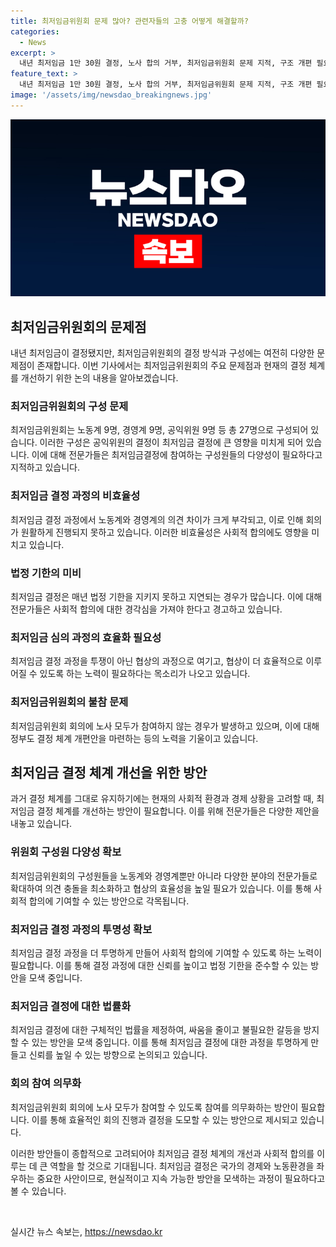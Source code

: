 ```yaml
---
title: 최저임금위원회 문제 많아? 관련자들의 고충 어떻게 해결할까?
categories:
  - News
excerpt: >
  내년 최저임금 1만 30원 결정, 노사 합의 거부, 최저임금위원회 문제 지적, 구조 개편 필요성 부각. 최임위 중재안 산출 방식 논란, 노사 신경전으로 인한 회의 효율 저해. 정부의 결정 체계 개편안 제시와 사회적 갈등 최소화 필요성 부각. 공익위원 중재안 산출 방식 주먹구구, 구조 개편 필요성 지적. 최저임금위원회 노사 합의 없는 결정, 구조 개편 필요성 부각.
feature_text: >
  내년 최저임금 1만 30원 결정, 노사 합의 거부, 최저임금위원회 문제 지적, 구조 개편 필요성 부각. 최임위 중재안 산출 방식 논란, 노사 신경전으로 인한 회의 효율 저해. 정부의 결정 체계 개편안 제시와 사회적 갈등 최소화 필요성 부각. 공익위원 중재안 산출 방식 주먹구구, 구조 개편 필요성 지적. 최저임금위원회 노사 합의 없는 결정, 구조 개편 필요성 부각.
image: '/assets/img/newsdao_breakingnews.jpg'
---
```


<p><img src="/assets/img/newsdao_breakingnews.jpg" alt="bookingtag 속보" /></p>

<h2 data-ke-size="size26">최저임금위원회의 문제점</h2>

<p data-ke-size="size16">내년 최저임금이 결정됐지만, 최저임금위원회의 결정 방식과 구성에는 여전히 다양한 문제점이 존재합니다. 이번 기사에서는 최저임금위원회의 주요 문제점과 현재의 결정 체계를 개선하기 위한 논의 내용을 알아보겠습니다.</p>

<h3>최저임금위원회의 구성 문제</h3>

<p data-ke-size="size16">최저임금위원회는 노동계 9명, 경영계 9명, 공익위원 9명 등 총 27명으로 구성되어 있습니다. 이러한 구성은 공익위원의 결정이 최저임금 결정에 큰 영향을 미치게 되어 있습니다. 이에 대해 전문가들은 최저임금결정에 참여하는 구성원들의 다양성이 필요하다고 지적하고 있습니다.</p>

<h3>최저임금 결정 과정의 비효율성</h3>

<p data-ke-size="size16">최저임금 결정 과정에서 노동계와 경영계의 의견 차이가 크게 부각되고, 이로 인해 회의가 원활하게 진행되지 못하고 있습니다. 이러한 비효율성은 사회적 합의에도 영향을 미치고 있습니다.</p>

<h3>법정 기한의 미비</h3>

<p data-ke-size="size16">최저임금 결정은 매년 법정 기한을 지키지 못하고 지연되는 경우가 많습니다. 이에 대해 전문가들은 사회적 합의에 대한 경각심을 가져야 한다고 경고하고 있습니다.</p>

<h3>최저임금 심의 과정의 효율화 필요성</h3>

<p data-ke-size="size16">최저임금 결정 과정을 투쟁이 아닌 협상의 과정으로 여기고, 협상이 더 효율적으로 이루어질 수 있도록 하는 노력이 필요하다는 목소리가 나오고 있습니다.</p>

<h3>최저임금위원회의 불참 문제</h3>

<p data-ke-size="size16">최저임금위원회 회의에 노사 모두가 참여하지 않는 경우가 발생하고 있으며, 이에 대해 정부도 결정 체계 개편안을 마련하는 등의 노력을 기울이고 있습니다.</p>

<h2 data-ke-size="size26">최저임금 결정 체계 개선을 위한 방안</h2>

<p data-ke-size="size16">과거 결정 체계를 그대로 유지하기에는 현재의 사회적 환경과 경제 상황을 고려할 때, 최저임금 결정 체계를 개선하는 방안이 필요합니다. 이를 위해 전문가들은 다양한 제안을 내놓고 있습니다.</p>

<h3>위원회 구성원 다양성 확보</h3>

<p data-ke-size="size16">최저임금위원회의 구성원들을 노동계와 경영계뿐만 아니라 다양한 분야의 전문가들로 확대하여 의견 충돌을 최소화하고 협상의 효율성을 높일 필요가 있습니다. 이를 통해 사회적 합의에 기여할 수 있는 방안으로 각목됩니다.</p>

<h3>최저임금 결정 과정의 투명성 확보</h3>

<p data-ke-size="size16">최저임금 결정 과정을 더 투명하게 만들어 사회적 합의에 기여할 수 있도록 하는 노력이 필요합니다. 이를 통해 결정 과정에 대한 신뢰를 높이고 법정 기한을 준수할 수 있는 방안을 모색 중입니다.</p>

<h3>최저임금 결정에 대한 법률화</h3>

<p data-ke-size="size16">최저임금 결정에 대한 구체적인 법률을 제정하여, 싸움을 줄이고 불필요한 갈등을 방지할 수 있는 방안을 모색 중입니다. 이를 통해 최저임금 결정에 대한 과정을 투명하게 만들고 신뢰를 높일 수 있는 방향으로 논의되고 있습니다.</p>

<h3>회의 참여 의무화</h3>

<p data-ke-size="size16">최저임금위원회 회의에 노사 모두가 참여할 수 있도록 참여를 의무화하는 방안이 필요합니다. 이를 통해 효율적인 회의 진행과 결정을 도모할 수 있는 방안으로 제시되고 있습니다.</p>

<p>이러한 방안들이 종합적으로 고려되어야 최저임금 결정 체계의 개선과 사회적 합의를 이루는 데 큰 역할을 할 것으로 기대됩니다. 최저임금 결정은 국가의 경제와 노동환경을 좌우하는 중요한 사안이므로, 현실적이고 지속 가능한 방안을 모색하는 과정이 필요하다고 볼 수 있습니다. <p data-ke-size="size16">&nbsp;</p></p>
실시간 뉴스 속보는, <a href="https://newsdao.kr" rel="dofollow">https://newsdao.kr</a>


